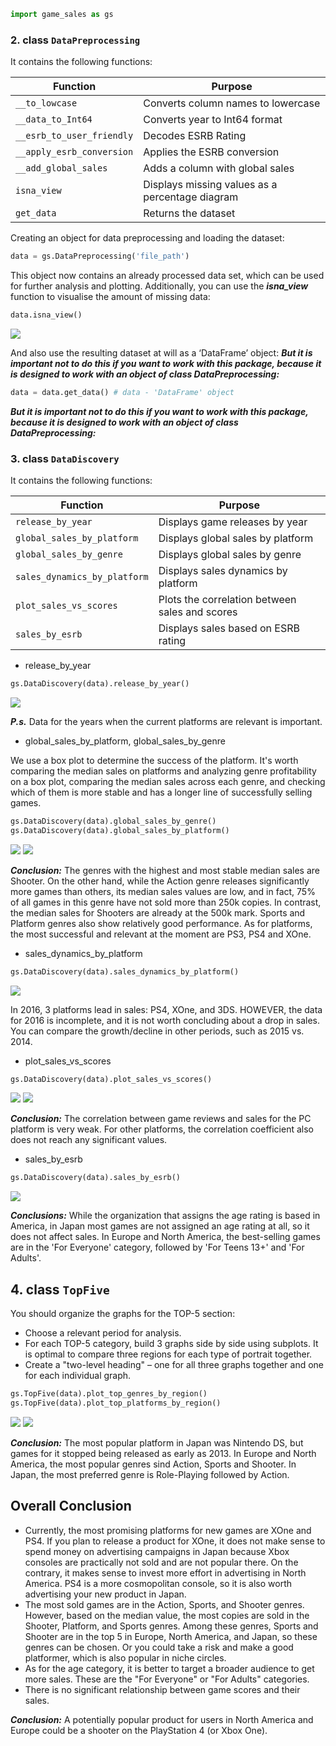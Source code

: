 

```python
import game_sales as gs
```

### 2. class `DataPreprocessing`

It contains the following functions:

| Function | Purpose |
| -------- | ------- |
| `__to_lowcase` | Converts column names to lowercase |
| `__data_to_Int64` | Converts year to Int64 format |
| `__esrb_to_user_friendly` | Decodes ESRB Rating |
| `__apply_esrb_conversion` | Applies the ESRB conversion |
| `__add_global_sales` | Adds a column with global sales |
| `isna_view` | Displays missing values as a percentage diagram |
| `get_data` | Returns the dataset |


Creating an object for data preprocessing and loading the dataset:

```python
data = gs.DataPreprocessing('file_path')
```

This object now contains an already processed data set, which can be used for further analysis and plotting.
Additionally, you can use the ***isna_view*** function to visualise the amount of missing data:

```python
data.isna_view()
```
<img src="https://github.com/Bagrinn96/game-sales/blob/main/img/isna_view.png?raw=true">

And also use the resulting dataset at will as a ‘DataFrame’ object:
***But it is important not to do this if you want to work with this package, because it is designed to work with an object of class DataPreprocessing:***


```python
data = data.get_data() # data - 'DataFrame' object
```
***But it is important not to do this if you want to work with this package, because it is designed to work with an object of class DataPreprocessing:***


### 3. class `DataDiscovery`

It contains the following functions:

| Function | Purpose |
| -------- | ------- |
| `release_by_year` | Displays game releases by year |
| `global_sales_by_platform` | Displays global sales by platform |
| `global_sales_by_genre` | Displays global sales by genre |
| `sales_dynamics_by_platform` | Displays sales dynamics by platform |
| `plot_sales_vs_scores` | Plots the correlation between sales and scores |
| `sales_by_esrb` | Displays sales based on ESRB rating |

+ release_by_year

```python
gs.DataDiscovery(data).release_by_year()
```

<img src="https://github.com/Bagrinn96/game-sales/blob/main/img/release_by_year.png?raw=true">

***P.s.*** Data for the years when the current platforms are relevant is important.

+ global_sales_by_platform, global_sales_by_genre

We use a box plot to determine the success of the platform. It's worth comparing the median sales on platforms and analyzing genre profitability on a box plot, comparing the median sales across each genre, and checking which of them is more stable and has a longer line of successfully selling games.

```python
gs.DataDiscovery(data).global_sales_by_genre()
gs.DataDiscovery(data).global_sales_by_platform()
```

<img src="https://github.com/Bagrinn96/game-sales/blob/main/img/global_sales_by_genre.png?raw=true">
<img src="https://github.com/Bagrinn96/game-sales/blob/main/img/global_sales_by_platform.png?raw=true">

***Conclusion:*** The genres with the highest and most stable median sales are Shooter. On the other hand, while the Action genre releases significantly more games than others, its median sales values are low, and in fact, 75% of all games in this genre have not sold more than 250k copies. In contrast, the median sales for Shooters are already at the 500k mark. Sports and Platform genres also show relatively good performance. As for platforms, the most successful and relevant at the moment are PS3, PS4 and XOne.

+ sales_dynamics_by_platform

```python
gs.DataDiscovery(data).sales_dynamics_by_platform()
```

<img src="https://github.com/Bagrinn96/game-sales/blob/main/img/sales_dynamics_by_platform.png?raw=true">

In 2016, 3 platforms lead in sales: PS4, XOne, and 3DS. HOWEVER, the data for 2016 is incomplete, and it is not worth concluding about a drop in sales. You can compare the growth/decline in other periods, such as 2015 vs. 2014.

+ plot_sales_vs_scores

```python
gs.DataDiscovery(data).plot_sales_vs_scores()
```

<img src="https://github.com/Bagrinn96/game-sales/blob/main/img/plot_sales_vs_scores.png?raw=true">
<img src="https://github.com/Bagrinn96/game-sales/blob/main/img/correlation.png?raw=true">

***Conclusion:*** The correlation between game reviews and sales for the PC platform is very weak. For other platforms, the correlation coefficient also does not reach any significant values.

+ sales_by_esrb

```python
gs.DataDiscovery(data).sales_by_esrb()
```

<img src="https://github.com/Bagrinn96/game-sales/blob/main/img/sales_by_esrb.png?raw=true">

***Conclusions:*** While the organization that assigns the age rating is based in America, in Japan most games are not assigned an age rating at all, so it does not affect sales. In Europe and North America, the best-selling games are in the 'For Everyone' category, followed by 'For Teens 13+' and 'For Adults'. 

## 4. class `TopFive`

You should organize the graphs for the TOP-5 section:

+ Choose a relevant period for analysis.
+ For each TOP-5 category, build 3 graphs side by side using subplots. It is optimal to compare three regions for each type of portrait together.
+ Create a "two-level heading" – one for all three graphs together and one for each individual graph.

```python
gs.TopFive(data).plot_top_genres_by_region()
gs.TopFive(data).plot_top_platforms_by_region()
```

<img src="https://github.com/Bagrinn96/game-sales/blob/main/img/plot_top_genres_by_region.png?raw=true">
<img src="https://github.com/Bagrinn96/game-sales/blob/main/img/plot_top_platforms_by_region.png?raw=true">

***Conclusion:*** The most popular platform in Japan was Nintendo DS, but games for it stopped being released as early as 2013. 
In Europe and North America, the most popular genres sind Action, Sports and Shooter. In Japan, the most preferred genre is Role-Playing followed by Action.

## Overall Conclusion

+ Currently, the most promising platforms for new games are XOne and PS4. If you plan to release a product for XOne, it does not make sense to spend money on advertising campaigns in Japan because Xbox consoles are practically not sold and are not popular there. On the contrary, it makes sense to invest more effort in advertising in North America. PS4 is a more cosmopolitan console, so it is also worth advertising your new product in Japan.
+ The most sold games are in the Action, Sports, and Shooter genres. However, based on the median value, the most copies are sold in the Shooter, Platform, and Sports genres. Among these genres, Sports and Shooter are in the top 5 in Europe, North America, and Japan, so these genres can be chosen. Or you could take a risk and make a good platformer, which is also popular in niche circles.
+ As for the age category, it is better to target a broader audience to get more sales. These are the "For Everyone" or "For Adults" categories.
+ There is no significant relationship between game scores and their sales.

***Conclusion:*** A potentially popular product for users in North America and Europe could be a shooter on the PlayStation 4 (or Xbox One).


